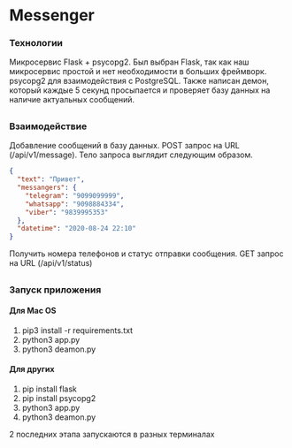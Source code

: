 # Messenger
### Технологии
Микросервис Flask + psycopg2. Был выбран Flask, так как наш микросервис простой и нет необходимости в больших фреймворк.
psycopg2 для  взаимодействия с PostgreSQL.
Также написан демон, который каждые 5 секунд просыпается и проверяет базу данных на наличие актуальных сообщений.
##
### Взаимодействие
Добавление сообщений в базу данных. POST запрос на URL (/api/v1/message). Тело запроса выглядит следующим образом.
```json
{
  "text": "Привет",
  "messangers": {
    "telegram": "9099099999",
    "whatsapp": "9098884334",
    "viber": "9839995353"
  },
  "datetime": "2020-08-24 22:10"
}
```
Получить номера телефонов и статус отправки сообщения. GET запрос на URL (/api/v1/status)
##
### Запуск приложения
#### Для Mac OS
1. pip3 install -r requirements.txt
2. python3 app.py
3. python3 deamon.py  
#### Для других
1. pip install flask
2. pip install psycopg2
3. python3 app.py
4. python3 deamon.py  

2 последних этапа запускаются в разных терминалах



